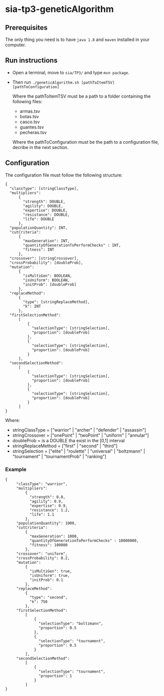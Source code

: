 # sia-tp3-geneticAlgorithm

## Prerequisites
The only thing you need is to have ```java 1.8``` and ```maven``` installed in your computer.

## Run instructions
* Open a terminal, move to ```sia/TP3/``` and type `mvn package`. 
* Then run
  ```./geneticAlgorithm.sh [pathToItemTSV] [pathToConfiguration]```

    Where the pathToItemTSV must be a path to a folder containing the following files:
    * armas.tsv
    * botas.tsv
    * casco.tsv
    * guantes.tsv
    * pecheras.tsv
    
    Where the pathToConfiguration must be the path to a configuration file, decribe in the next section.
    
## Configuration

The configuration file must follow the following structure:
```
{
  "classType": [stringClassType],
  "multipliers":
      {
        "strength": DOUBLE,
        "agility": DOUBLE,
        "expertise": DOUBLE,
        "resistance": DOUBLE,
        "life": DOUBLE
      },
  "populationQuantity": INT,
  "cutCriteria":
      {
        "maxGeneration": INT,
        "quantityOfGenerationToPerformChecks" : INT,
        "fitness": INT
      },
  "crossover": [stringCrossover],
  "crossProbability": [doubleProb],
  "mutation":
      {
        "isMultiGen": BOOLEAN,
        "isUniform": BOOLEAN,
        "initProb": [doubleProb]
      },
  "replaceMethod":
      {
        "type": [stringReplaceMethod],
        "k": INT
      },
  "firstSelectionMethod":
      [
          {
            "selectionType": [stringSelection],
            "proportion": [doubleProb]
          },
          {
            "selectionType": [stringSelection],
            "proportion": [doubleProb]
          }
      ],
  "secondSelectionMethod":
      [
          {
            "selectionType": [stringSelection],
            "proportion": [doubleProb]
          },
          {
            "selectionType": [stringSelection],
            "proportion": [doubleProb]
          }
      ]
}
```
Where:
* stringClassType = ["warrior" | "archer" | "defender" | "assassin"]
* stringCrossover = ["onePoint" | "twoPoint" | "uniform" | "annular"]
* doubleProb = is a DOUBLE tha exist in the [0,1] interval
* stringReplaceMethod = ["first" | "second" | "third"]
* stringSelection =  ["elite" | "roulette" | "universal" | "boltzmann" | "tournament" | "tournamentProb" | "ranking"]

### Example
```
{
     "classType": "warrior",
     "multipliers":
         {
           "strength": 0.8,
           "agility": 0.9,
           "expertise": 0.9,
           "resistance": 1.2,
           "life": 1.1
         },
     "populationQuantity": 1000,
     "cutCriteria":
         {
           "maxGeneration": 1000,
           "quantityOfGenerationToPerformChecks" : 10000000,
           "fitness": 100000
         },
     "crossover": "uniform",
     "crossProbability": 0.2,
     "mutation":
         {
           "isMultiGen": true,
           "isUniform": true,
           "initProb": 0.1
         },
     "replaceMethod":
         {
           "type": "second",
           "k": 750
         },
     "firstSelectionMethod":
         [
             {
               "selectionType": "boltzmann",
               "proportion": 0.5
             },
             {
               "selectionType": "tournament",
               "proportion": 0.5
             }
         ],
     "secondSelectionMethod":
         [
             {
               "selectionType": "tournament",
               "proportion": 1
             }
         ]
}
```